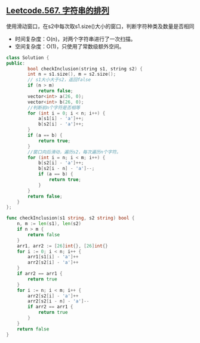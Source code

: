 ## [Leetcode.567. 字符串的排列](https://leetcode-cn.com/problems/permutation-in-string/)

使用滑动窗口，在s2中每次取s1.size()大小的窗口，判断字符种类及数量是否相同
- 时间复杂度：O(n)，对两个字符串进行了一次扫描。
- 空间复杂度：O(1)，只使用了常数级额外空间。

```C++
class Solution {
public:
        bool checkInclusion(string s1, string s2) {
        int n = s1.size(), m = s2.size();
        // s1大小大于s2，返回false
        if (n > m)
            return false;
        vector<int> a(26, 0);
        vector<int> b(26, 0);
        //判断前n个字符是否相等
        for (int i = 0; i < n; i++) {
            a[s1[i] - 'a']++;
            b[s2[i] - 'a']++;
        }
        if (a == b) {
            return true;
        }
        //窗口向后滑动，遍历s2，每次遍历n个字符。
        for (int i = n; i < m; i++) {
            b[s2[i] - 'a']++;
            b[s2[i - n] - 'a']--;
            if (a == b) {
                return true;
            }
        }
        return false;
    }
};
```

```Go
func checkInclusion(s1 string, s2 string) bool {
    n, m := len(s1), len(s2)
    if n > m {
        return false
    }
    arr1, arr2 := [26]int{}, [26]int{}
    for i := 0; i < n; i++ {
        arr1[s1[i] - 'a']++
        arr2[s2[i] - 'a']++
    }
    if arr2 == arr1 {
        return true
    }
    for i := n; i < m; i++ {
        arr2[s2[i] - 'a']++
        arr2[s2[i - n] - 'a']--
        if arr2 == arr1 {
            return true
        }
    }
    return false
}
```

```Java

```

```Python

```